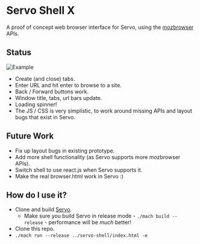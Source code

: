 # Servo Shell X
A proof of concept web browser interface for Servo, using the [mozbrowser](https://developer.mozilla.org/en-US/docs/Web/API/Using_the_Browser_API) APIs.

## Status

![Example](/screenshots/shell.png)

* Create (and close) tabs.
* Enter URL and hit enter to browse to a site.
* Back / Forward buttons work.
* Window title, tabs, url bars update.
* Loading spinner!
* The JS / CSS is very simplistic, to work around missing APIs and layout bugs that exist in Servo.

## Future Work

* Fix up layout bugs in existing prototype.
* Add more shell functionality (as Servo supports more mozbrowser APIs).
* Switch shell to use react.js when Servo supports it.
* Make the real browser.html work in Servo :)

## How do I use it?

* Clone and build [Servo](https://github.com/servo/servo#the-servo-parallel-browser-project).
    * Make sure you build Servo in release mode - `./mach build --release` - performance will be *much* better!
* Clone this repo.
* `./mach run --release ../servo-shell/index.html -e`
